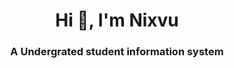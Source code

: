 <h1 align="center">Hi 👋, I'm Nixvu</h1>
<h3 align="center">A Undergrated student information system</h3>
